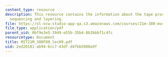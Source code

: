 ```yaml
---
content_type: resource
description: This resource contains the information about the tape processes, sound
  sequencing and layering.
file: https://ol-ocw-studio-app-qa.s3.amazonaws.com/courses/21m-380-music-and-technology-contemporary-history-and-aesthetics-fall-2009/2ed20181ab946cc743dfd4fbb5908a9f_MIT21M_380F09_lec09.pdf
file_type: application/pdf
parent_uid: 0bf9e3e5-3949-e55b-35b4-8b3bbbf1c4fc
resourcetype: Document
title: MIT21M_380F09_lec09.pdf
uid: 2ed20181-ab94-6cc7-43df-d4fbb5908a9f
---
```

